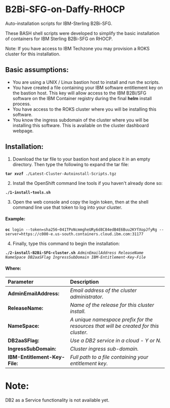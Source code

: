 # B2Bi-SFG-on-Daffy-RHOCP

Auto-installation scripts for IBM-Sterling B2Bi-SFG.

These BASH shell scripts were developed to simplify the basic installation of containers for IBM Sterling B2Bi-SFG on RHOCP.

Note: If you have access to IBM Techzone you may provision a ROKS cluster for this installation.

## Basic assumptions:

- You are using a UNIX / Linux bastion host to install and run the scripts.
- You have created a file containing your IBM software entitlement key on the bastion host.  This key will allow access to the IBM B2Bi/SFG software on the IBM Container registry during the final <b>helm</b> install process.
- You have access to the ROKS cluster where you will be installing this software.
- You know the ingress subdomain of the cluster where you will be installing this software.  This is available on the cluster dashboard webpage.

## Installation:

1. Download the tar file to your bastion host and place it in an empty directory. Then type the following to expand the tar file:

<pre><code><b>tar xvzf</b> ./Latest-Cluster-Autoinstall-Scripts.tgz
</code></pre>

2. Install the OpenShift command line tools if you haven't already done so:

<pre><code><b>./1-install-tools.sh</b>
</code></pre>

3. Open the web console and copy the login token, then at the shell command line use that token to log into your cluster.

#### Example:

<pre><code><b>oc</b> login --token=sha256~041TPoNcmmgheURy6d8C84edB4E6Buu2KYfXopJfyRg --server=https://c000-e.us-south.containers.cloud.ibm.com:31177</code></pre>

4. Finally, type this command to begin the installation:

<pre><code><b>./2-install-B2Bi-SFG-cluster.sh</b> <i>AdminEmailAddress</i> <i>ReleaseName</i> <i>NameSpace</i> <i>DB2aaSFlag</i> <i>IngressSubDomain</i> <i>IBM-Entitlement-Key-File</i></code></pre>


#### Where:

| Parameter                   | Description                                                                          |
| :---                        | :---                                                                                 |
| **AdminEmailAddress:**      | *Email address of the cluster administrator.*                                        |
| **ReleaseName:**            |  *Name of the release for this cluster install.*                                     |
| **NameSpace:**              | *A unique namespace prefix for the resources that will be created for this cluster.* |
| **DB2aaSFlag:**             | *Use a DB2 service in a cloud - Y or N.*                                             |
| **IngressSubDomain:**       | *Cluster ingress sub-domain.*                                                        |
| **IBM-Entitlement-Key-File:**| *Full path to a file containing your entitlement key.*

#  Note:
  
  DB2 as a Service functionality is not available yet.
